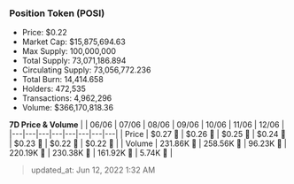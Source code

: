 
  ### Position Token (POSI)
  - Price: $0.22
  - Market Cap: $15,875,694.63
  - Max Supply: 100,000,000
  - Total Supply: 73,071,186.894
  - Circulating Supply: 73,056,772.236
  - Total Burn: 14,414.658
  - Holders: 472,535
  - Transactions: 4,962,296
  - Volume: $366,170,818.36

  **7D Price & Volume**
  | | 06&#x2F;06 | 07&#x2F;06 | 08&#x2F;06 | 09&#x2F;06 | 10&#x2F;06 | 11&#x2F;06 | 12&#x2F;06 |
  |---|---|---|---|---|---|---|---|
  | Price | $0.27 🔻 | $0.26 🔻 | $0.25 🔻 | $0.24 🔻 | $0.23 🔻 | $0.22 🔻 | $0.22 🔻 |
  | Volume | 231.86K 🚀 | 258.56K 🚀 | 96.23K 🔻 | 220.19K 🚀 | 230.38K 🚀 | 161.92K 🔻 | 5.74K 🔻 |

  > updated_at: Jun 12, 2022 1:32 AM
